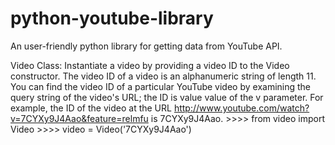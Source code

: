 python-youtube-library
======================

An user-friendly python library for getting data from YouTube API.

Video Class:
Instantiate a video by providing a video ID to the Video constructor. The video ID of a video is an alphanumeric string of length 11. You can find the video ID of a particular YouTube video by examining the query string of the video's URL; the ID is value value of the v parameter. For example, the ID of the video at the URL
    http://www.youtube.com/watch?v=7CYXy9J4Aao&feature=relmfu
is 7CYXy9J4Aao.
    >>>> from video import Video
    >>>> video = Video('7CYXy9J4Aao')
